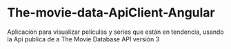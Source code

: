 # The-movie-data-ApiClient-Angular
Aplicación para visualizar películas y series que están en tendencia, usando la Api publica de a The Movie Database API versión 3
